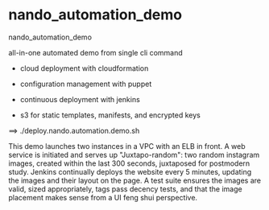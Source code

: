 # nando_automation_demo
nando_automation_demo


all-in-one automated demo from single cli command

- cloud deployment with cloudformation

- configuration management with puppet 

- continuous deployment with jenkins

- s3 for static templates, manifests, and encrypted keys


==> ./deploy.nando.automation.demo.sh


This demo launches two instances in a VPC with an ELB in front.  A web service is initiated and serves up "Juxtapo-random": two random instagram images, created within the last 300 seconds, juxtaposed for postmodern study.  Jenkins continually deploys the website every 5 minutes, updating the images and their layout on the page.  A test suite ensures the images are valid, sized appropriately, tags pass decency tests, and that the image placement makes sense from a UI feng shui perspective.



